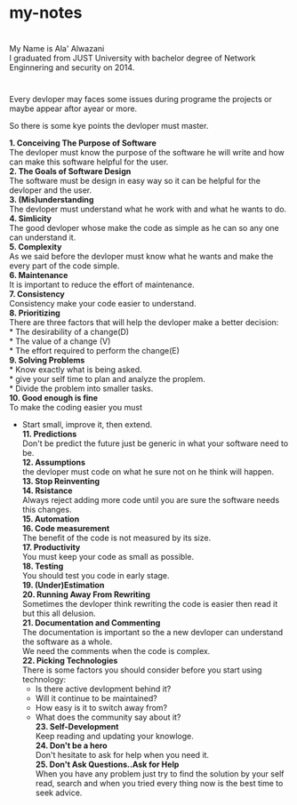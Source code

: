 # my-notes
# 
My Name is Ala' Alwazani  
I graduated from JUST University with bachelor degree of Network Enginnering and security on 2014.  

# 
Every devloper may faces some issues during programe the projects or maybe appear aftor ayear or more.  

So there is some kye points the devloper must master.  

**1. Conceiving The Purpose of Software**  
The devloper must know the purpose of the software he will write and how can make this software helpful for the user.  
**2. The Goals of Software Design**    
The software must be design in easy way so it can be helpful for the devloper and the user.  
**3. (Mis)understanding**  
The devloper must understand what he work with and what he wants to do.  
**4. Simlicity**    
The good devloper whose make the code as simple as he can so any one can understand it.  
**5. Complexity**    
As we said before the devloper must know what he wants and make the every part of the code simple.  
**6. Maintenance**    
It is important to reduce the effort of maintenance.    
**7. Consistency**    
Consistency make your code easier to understand.    
**8. Prioritizing**    
There are three factors that will help the devloper make a better decision:  
    * The desirability of a change(D)  
    * The value of a change (V)   
    * The effort required to perform the change(E)  
**9. Solving Problems**    
    * Know exactly what is being asked.    
    * give your self time to plan and analyze the proplem.    
    * Divide the problem into smaller tasks.  
**10. Good enough is fine**  
To make the coding easier you must
- Start small, improve it, then extend.     
**11. Predictions**    
Don't be predict the future just be generic in what your software need to be.  
**12. Assumptions**    
the devloper must code on what he sure not on he think will happen.  
**13. Stop Reinventing**    
**14. Rsistance**    
Always reject adding more code until you are sure the software needs this changes.  
**15. Automation**    
**16. Code measurement**    
The benefit of the code is not measured by its size.  
**17. Productivity**    
You must keep your code as small as possible.  
**18. Testing**    
You should test you code in early stage.  
**19. (Under)Estimation**    
**20. Running Away From Rewriting**    
Sometimes the devloper think rewriting the code is easier then read it but this all delusion.  
**21. Documentation and Commenting**    
The documentation is important so the a new devloper can understand the software as a whole.  
We need the comments when the code is complex.  
**22. Picking Technologies**    
There is some factors you should consider before you start using technology:    
    * Is there active devlopment behind it?    
    * Will it continue to be maintained?    
    * How easy is it to switch away from?    
    * What does the community say about it?  
**23. Self-Development**    
Keep reading and updating your knowloge.  
**24. Don't be a hero**    
Don't hesitate to ask for help when you need it.  
**25. Don't Ask Questions..Ask for Help**    
When you have any problem just try to find the solution by your self read, search and when you tried every thing now is the best time to seek advice.  







